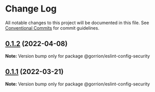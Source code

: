 # Change Log

All notable changes to this project will be documented in this file.
See [Conventional Commits](https://conventionalcommits.org) for commit guidelines.

## [0.1.2](https://github.com/gorrion-io/eslint/compare/@gorrion/eslint-config-security@0.1.1...@gorrion/eslint-config-security@0.1.2) (2022-04-08)

**Note:** Version bump only for package @gorrion/eslint-config-security





## [0.1.1](https://github.com/gorrion-io/eslint/compare/@gorrion/eslint-config-security@0.1.0...@gorrion/eslint-config-security@0.1.1) (2022-03-21)

**Note:** Version bump only for package @gorrion/eslint-config-security
